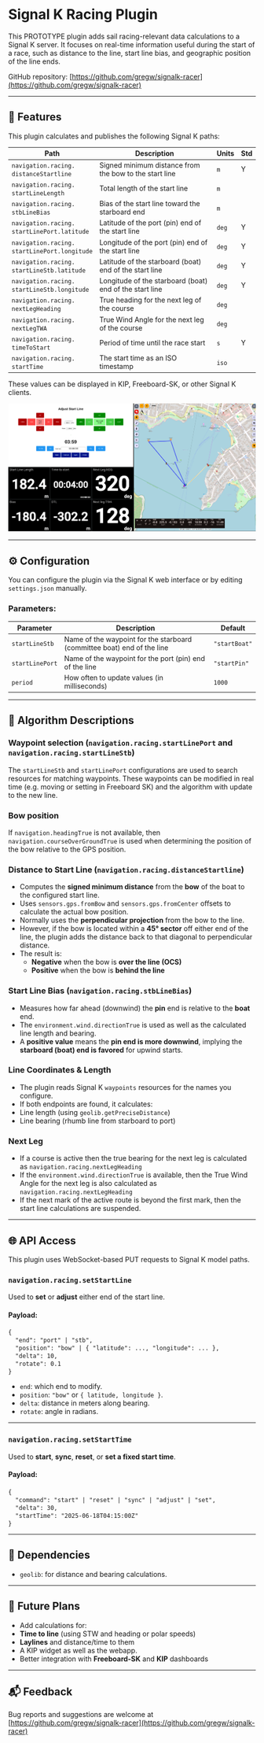 # Signal K Racing Plugin

This PROTOTYPE plugin adds sail racing-relevant data calculations to a Signal K server. It focuses on real-time information useful during the start of a race, such as distance to the line, start line bias, and geographic position of the line ends.

GitHub repository: [https://github.com/gregw/signalk-racer](https://github.com/gregw/signalk-racer)

---

## 📌 Features

This plugin calculates and publishes the following Signal K paths:

| Path                                               | Description                                             | Units | Std |
|----------------------------------------------------|---------------------------------------------------------|-------|-----|
| `navigation.racing.`<br/>`distanceStartline`       | Signed minimum distance from the bow to the start line  | `m`   | Y   |
| `navigation.racing.`<br/>`startLineLength`         | Total length of the start line                          | `m`   |     |
| `navigation.racing.`<br/>`stbLineBias`             | Bias of the start line toward the starboard end         | `m`   |     |
| `navigation.racing.`<br/>`startLinePort.latitude`  | Latitude of the port (pin) end of the start line        | `deg` | Y   |
| `navigation.racing.`<br/>`startLinePort.longitude` | Longitude of the port (pin) end of the start line       | `deg` | Y   |
| `navigation.racing.`<br/>`startLineStb.latitude`   | Latitude of the starboard (boat) end of the start line  | `deg` | Y   |
| `navigation.racing.`<br/>`startLineStb.longitude`  | Longitude of the starboard (boat) end of the start line | `deg` | Y   |
| `navigation.racing.`<br/>`nextLegHeading`          | True heading for the next leg of the course             | `deg` |     |
| `navigation.racing.`<br/>`nextLegTWA`              | True Wind Angle for the next leg of the course          | `deg` |     |
| `navigation.racing.`<br/>`timeToStart`             | Period of time until the race start                     | `s`   | Y   |
| `navigation.racing.`<br/>`startTime`               | The start time as an ISO timestamp                      | `iso` |     |

These values can be displayed in KIP, Freeboard-SK, or other Signal K clients.

![KIP and Freeboard Screenshot](kip-freeboard-screenshot.png)

---

## ⚙️ Configuration

You can configure the plugin via the Signal K web interface or by editing `settings.json` manually.

### Parameters:

| Parameter       | Description                                                              | Default       |
|----------------|--------------------------------------------------------------------------|---------------|
| `startLineStb`  | Name of the waypoint for the starboard (committee boat) end of the line | `"startBoat"` |
| `startLinePort` | Name of the waypoint for the port (pin) end of the line                 | `"startPin"`  |
| `period`        | How often to update values (in milliseconds)                            | `1000`        |

---

## 🧠 Algorithm Descriptions

### Waypoint selection (`navigation.racing.startLinePort` and `navigation.racing.startLineStb`)

The `startLineStb` and `startLinePort` configurations are used to search resources for matching waypoints. These waypoints can be modified in real time (e.g. moving or setting in Freeboard SK) and the algorithm with update to the new line.

### Bow position

If `navigation.headingTrue` is not available, then `navigation.courseOverGroundTrue` is used when determining the position of the bow relative to the GPS position.

### Distance to Start Line (`navigation.racing.distanceStartline`)

- Computes the **signed minimum distance** from the **bow** of the boat to the configured start line.
- Uses `sensors.gps.fromBow` and `sensors.gps.fromCenter` offsets to calculate the actual bow position.
- Normally uses the **perpendicular projection** from the bow to the line.
- However, if the bow is located within a **45° sector** off either end of the line, the plugin adds the distance back to that diagonal to perpendicular distance.
- The result is:
    - **Negative** when the bow is **over the line (OCS)**
    - **Positive** when the bow is **behind the line**

### Start Line Bias (`navigation.racing.stbLineBias`)

- Measures how far ahead (downwind) the **pin** end is relative to the **boat** end.
- The `environment.wind.directionTrue` is used as well as the calculated line length and bearing.
- A **positive value** means the **pin end is more downwind**, implying the **starboard (boat) end is favored** for upwind starts.

### Line Coordinates & Length

- The plugin reads Signal K `waypoints` resources for the names you configure.
- If both endpoints are found, it calculates:
- Line length (using `geolib.getPreciseDistance`)
- Line bearing (rhumb line from starboard to port)

### Next Leg
- If a course is active then the true bearing for the next leg is calculated as `navigation.racing.nextLegHeading`
- If the `environment.wind.directionTrue` is available, then the True Wind Angle for the next leg is also calculated as `navigation.racing.nextLegHeading`
- If the next mark of the active route is beyond the first mark, then the start line calculations are suspended.

---

## 🌐 API Access

This plugin uses WebSocket-based PUT requests to Signal K model paths.

### `navigation.racing.setStartLine`

Used to **set** or **adjust** either end of the start line.

#### Payload:
```
{
  "end": "port" | "stb",             
  "position": "bow" | { "latitude": ..., "longitude": ... },  
  "delta": 10,                       
  "rotate": 0.1                      
}
```

- `end`: which end to modify.
- `position`: `"bow"` or `{ latitude, longitude }`.
- `delta`: distance in meters along bearing.
- `rotate`: angle in radians.

---

### `navigation.racing.setStartTime`

Used to **start**, **sync**, **reset**, or **set a fixed start time**.

#### Payload:
```
{
  "command": "start" | "reset" | "sync" | "adjust" | "set",
  "delta": 30,
  "startTime": "2025-06-18T04:15:00Z"
}
```
---

## 🔄 Dependencies

- `geolib`: for distance and bearing calculations.

---

## 🧪 Future Plans

- Add calculations for:
- **Time to line** (using STW and heading or polar speeds)
- **Laylines** and distance/time to them
- A KIP widget as well as the webapp.
- Better integration with **Freeboard-SK** and **KIP** dashboards

--- 
## 📬 Feedback

Bug reports and suggestions are welcome at  
[https://github.com/gregw/signalk-racer](https://github.com/gregw/signalk-racer)
